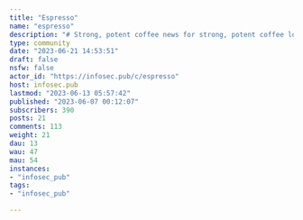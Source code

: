 ```yaml
---
title: "Espresso" 
name: "espresso"
description: "# Strong, potent coffee news for strong, potent coffee lovers.Hoping to mirror the great community of r/espresso. Here is the [main resource](https://www.home-barista.com/resources.html) from the same sub, since it's amazing.If any of the original mods, or anyone else who loves espresso, would like to take control or help mod, please let me know. I'd be as happy to help as to pass the reigns.A gracious community member has added[ some of the resources](https://lemmy.world/post/66717) from the Reddit sub. "
type: community
date: "2023-06-21 14:53:51"
draft: false
nsfw: false
actor_id: "https://infosec.pub/c/espresso"
host: infosec.pub
lastmod: "2023-06-13 05:57:42"
published: "2023-06-07 00:12:07"
subscribers: 390
posts: 21
comments: 113
weight: 21
dau: 13
wau: 47
mau: 54
instances:
- "infosec_pub"
tags: 
- "infosec_pub"

---
```

